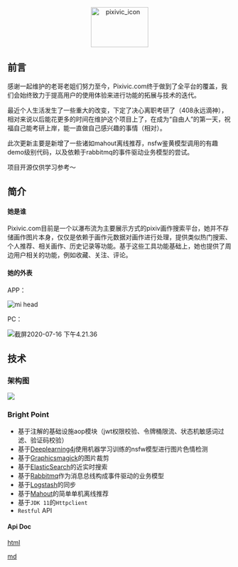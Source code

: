 <p align="center">
<img src="https://pixivic.com/img/icon.9a42bbfa.svg" width = "129" height = "90" alt="pixivic_icon"/>
</p>

## 前言

感谢一起维护的老哥老姐们努力至今，Pixivic.com终于做到了全平台的覆盖，我们会始终致力于提高用户的使用体验来进行功能的拓展与技术的迭代。

最近个人生活发生了一些重大的改变，下定了决心离职考研了（408永远滴神），相对来说以后能花更多的时间在维护这个项目上了，在成为“自由人”的第一天，祝福自己能考研上岸，能一直做自己感兴趣的事情（相对）。

此次更新主要是新增了一些诸如mahout离线推荐，nsfw鉴黄模型调用的有趣demo级别代码，以及依赖于rabbitmq的事件驱动业务模型的尝试。

项目开源仅供学习参考～

 ## 简介
 
 #### 她是谁
 
 Pixivic.com目前是一个以瀑布流为主要展示方式的pixiv画作搜索平台，她并不存储画作图片本身，仅仅是依赖于画作元数据对画作进行处理，提供类似热门搜索、个人推荐、相关画作、历史记录等功能。基于这些工具功能基础上，她也提供了周边用户相关的功能，例如收藏、关注、评论。
 
 #### 她的外表
 
 APP：
 
 ![mi head](https://cdn.jsdelivr.net/gh/OysterQAQ/Blog-Image/mi%20head.png)
 
 PC：
 
 ![截屏2020-07-16 下午4.21.36](https://cdn.jsdelivr.net/gh/OysterQAQ/Blog-Image/%E6%88%AA%E5%B1%8F2020-07-16%20%E4%B8%8B%E5%8D%884.21.36.png)
 
 

## 技术

### 架构图

![](https://s1.ax1x.com/2020/08/26/dRdNPH.png)

### Bright Point

- 基于注解的基础设施aop模块（jwt权限校验、令牌桶限流、状态机敏感词过滤、验证码校验）
- 基于[Deeplearning4j](https://github.com/eclipse/deeplearning4j)使用机器学习训练的nsfw模型进行图片色情检测
- 基于[Graphicsmagick](http://www.graphicsmagick.org/)的图片裁剪
- 基于[ElasticSearch](https://www.elastic.co/elasticsearch/)的近实时搜索
- 基于[Rabbitmq](https://www.rabbitmq.com/)作为消息总线构成事件驱动的业务模型
- 基于[Logstash](https://www.elastic.co/logstash)的同步
- 基于[Mahout](https://mahout.apache.org/)的简单单机离线推荐
- 基于`JDK 11`的`Httpclient`
- `Restful` API

#### Api Doc

[html](https://github.com/OysterQAQ/Pixiv-Illustration-Collection-Backend/blob/master/Pixivic.com%20Api%20Doc.html)

[md](https://github.com/OysterQAQ/Pixiv-Illustration-Collection-Backend/blob/master/Pixivic.com%20Api%20Doc.md)